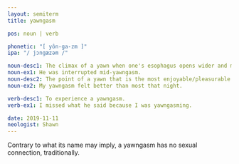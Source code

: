 ```yaml
---
layout: semiterm
title: yawngasm

pos: noun | verb

phonetic: "[ yôn-ga-zm ]"
ipa: "/ jɔngæzəm /"

noun-desc1: The climax of a yawn when one's esophagus opens wider and more air is breathed in.
noun-ex1: He was interrupted mid-yawngasm.
noun-desc2: The point of a yawn that is the most enjoyable/pleasurable.
noun-ex2: My yawngasm felt better than most that night.

verb-desc1: To experience a yawngasm.
verb-ex1: I missed what he said because I was yawngasming.

date: 2019-11-11
neologist: Shawn
---
```


<p class="info-text">Contrary to what its name may imply, a yawngasm has no sexual connection, traditionally.</p>